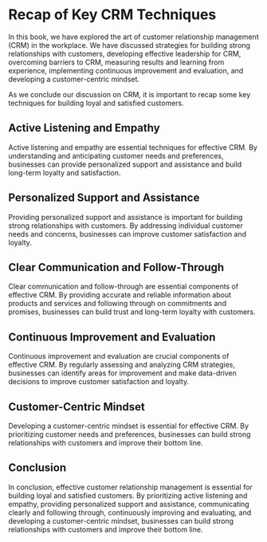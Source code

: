 Recap of Key CRM Techniques
===================================================

In this book, we have explored the art of customer relationship management (CRM) in the workplace. We have discussed strategies for building strong relationships with customers, developing effective leadership for CRM, overcoming barriers to CRM, measuring results and learning from experience, implementing continuous improvement and evaluation, and developing a customer-centric mindset.

As we conclude our discussion on CRM, it is important to recap some key techniques for building loyal and satisfied customers.

Active Listening and Empathy
----------------------------

Active listening and empathy are essential techniques for effective CRM. By understanding and anticipating customer needs and preferences, businesses can provide personalized support and assistance and build long-term loyalty and satisfaction.

Personalized Support and Assistance
-----------------------------------

Providing personalized support and assistance is important for building strong relationships with customers. By addressing individual customer needs and concerns, businesses can improve customer satisfaction and loyalty.

Clear Communication and Follow-Through
--------------------------------------

Clear communication and follow-through are essential components of effective CRM. By providing accurate and reliable information about products and services and following through on commitments and promises, businesses can build trust and long-term loyalty with customers.

Continuous Improvement and Evaluation
-------------------------------------

Continuous improvement and evaluation are crucial components of effective CRM. By regularly assessing and analyzing CRM strategies, businesses can identify areas for improvement and make data-driven decisions to improve customer satisfaction and loyalty.

Customer-Centric Mindset
------------------------

Developing a customer-centric mindset is essential for effective CRM. By prioritizing customer needs and preferences, businesses can build strong relationships with customers and improve their bottom line.

Conclusion
----------

In conclusion, effective customer relationship management is essential for building loyal and satisfied customers. By prioritizing active listening and empathy, providing personalized support and assistance, communicating clearly and following through, continuously improving and evaluating, and developing a customer-centric mindset, businesses can build strong relationships with customers and improve their bottom line.
